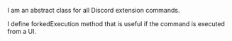 I am an abstract class for all Discord extension commands.

I define forkedExecution method that is useful if the command is executed from a UI.
